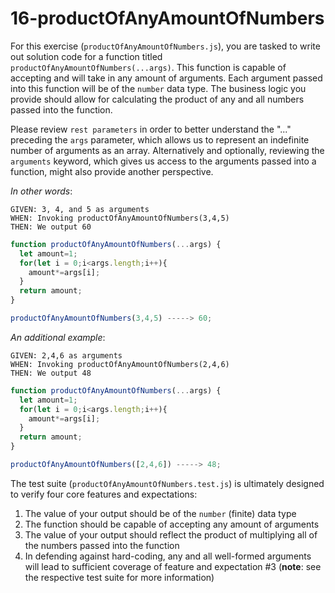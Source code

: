 # 16-productOfAnyAmountOfNumbers

For this exercise (`productOfAnyAmountOfNumbers.js`), you are tasked to write out solution code for a function titled `productOfAnyAmountOfNumbers(...args)`. This function is capable of accepting and will take in any amount of arguments. Each argument passed into this function will be of the `number` data type. The business logic you provide should allow for calculating the product of any and all numbers passed into the function.

Please review `rest parameters` in order to better understand the "..." preceding the `args` parameter, which allows us to represent an indefinite number of arguments as an array. Alternatively and optionally, reviewing the `arguments` keyword, which gives us access to the arguments passed into a function, might also provide another perspective.

_In other words_:

```
GIVEN: 3, 4, and 5 as arguments
WHEN: Invoking productOfAnyAmountOfNumbers(3,4,5)
THEN: We output 60
```

```js
function productOfAnyAmountOfNumbers(...args) {
  let amount=1;
  for(let i = 0;i<args.length;i++){
    amount*=args[i];
  }
  return amount;
}

productOfAnyAmountOfNumbers(3,4,5) -----> 60;
```

_An additional example_:

```
GIVEN: 2,4,6 as arguments
WHEN: Invoking productOfAnyAmountOfNumbers(2,4,6)
THEN: We output 48
```

```js
function productOfAnyAmountOfNumbers(...args) {
  let amount=1;
  for(let i = 0;i<args.length;i++){
    amount*=args[i];
  }
  return amount;
}

productOfAnyAmountOfNumbers([2,4,6]) -----> 48;
```

The test suite (`productOfAnyAmountOfNumbers.test.js`) is ultimately designed to verify four core features and expectations:

1) The value of your output should be of the `number` (finite) data type 
2) The function should be capable of accepting any amount of arguments
3) The value of your output should reflect the product of multiplying all of the numbers passed into the function
4) In defending against hard-coding, any and all well-formed arguments will lead to sufficient coverage of feature and expectation #3 (**note**: see the respective test suite for more information)